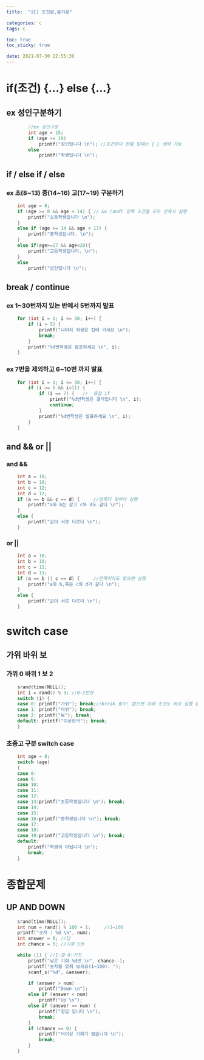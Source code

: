 ```yaml
---
title:  "[C] 조건문,분기문"

categories: c
tags: c

toc: true
toc_sticky: true

date: 2021-07-30 22:55:30
---
```


# if(조건) {...} else {...} 

## ex 성인구분하기

```c
		//ex 성인구분
		int age = 15;
		if (age >= 19)
			printf("성인입니다 \n"); //조건문이 한줄 일때는 { } 생략 가능
		else
			printf("학생입니다 \n");
```

## if / else if / else 

### ex 초(8~13) 중(14~16) 고(17~19) 구분하기

```c
	int age = 8;
	if (age >= 8 && age < 14) { // && (and) 양쪽 조건을 모두 만족시 실행
		printf("초등학생입니다 \n");
	}
	else if (age >= 14 && age < 17) {
		printf("중학생입니다. \n");
	}
	else if(age>=17 && age<20){
		printf("고등학생입니다. \n");
	}
	else
		printf("성인입니다 \n");
```

## break / continue

### ex 1~30번까지 있는 반에서 5번까지 발표

```c
	for (int i = 1; i <= 30; i++) {
		if (i > 5) {
			printf("나머지 학생은 집에 가세요 \n");
			break;
		}
		printf("%d번학생은 발표하세요 \n", i);
	}
```

### ex 7번을 제외하고 6~10번 까지 발표

```c
	for (int i = 1; i <= 30; i++) {
		if (i >= 6 && i<11) {
			if (i == 7) {	//  중첩 if
				printf("%d번학생은 결석입니다 \n", i);
				continue;
			}
			printf("%d번학생은 발표하세요 \n", i);
		}
	}
```

## and && or ||

### and &&

```c
	int a = 10;
	int b = 10;
	int c = 12;
	int d = 12;
	if (a == b && c == d) {		//양쪽다 맞아야 실행
		printf("a와 b는 같고 c와 d도 같다 \n");
	}
	else {
		printf("값이 서로 다르다 \n");
	}
```

### or ||

```c
	int a = 10;
	int b = 10;
	int c = 12;
	int d = 13;
	if (a == b || c == d) {		//한쪽이라도 맞으면 실행
		printf("a와 b,혹은 c와 d가 같다 \n");
	}
	else {
		printf("값이 서로 다르다 \n");
	}
```

# switch case

## 가위 바위 보

### 가위 0 바위 1 보 2

```c
	srand(time(NULL));
	int i = rand() % 3;	//0~2반환
	switch (i) {
	case 0: printf("가위"); break;//break 필수! 없으면 아래 조건도 바로 실행 됨
	case 1:	printf("바위"); break;
	case 2:	printf("보"); break;
	default: printf("이상한거"); break;
	}
```

### 초중고 구분 switch case

```c
	int age = 8;
	switch (age)
	{
	case 8:
	case 9:
	case 10:
	case 11:
	case 12:
	case 13:printf("초등학생입니다 \n"); break;
	case 14:
	case 15:
	case 16:printf("중학생입니다 \n"); break;
	case 17:
	case 18:
	case 19:printf("고등학생입니다 \n"); break;
	default:
		printf("학생이 아닙니다 \n");
		break;
	}
```

# 종합문제

## UP AND DOWN 

```c
	srand(time(NULL));
	int num = rand() % 100 + 1;		//1~100
	printf("숫자 : %d \n", num);
	int answer = 0; //답
	int chance = 5; //기회 5번

	while (1) { //1:참 0:거짓
		printf("남은 기회 %d번 \n", chance--);
		printf("숫자를 맞춰 보세요(1~100): ");
		scanf_s("%d", &answer);

		if (answer > num)
			printf("Down \n");
		else if (answer < num)
			printf("Up \n");
		else if (answer == num) {
			printf("정답 입니다 \n");
			break;
		}
		if (chance == 0) {
			printf("더이상 기회가 없습니다 \n");
			break;
		}
	}
```

